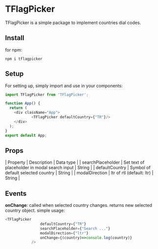 # TFlagPicker

TFlagPicker is a simple package to implement countries dial codes.


## Install
for npm: 
```shell
npm i tflagpicker
``` 

## Setup
For setting up, simply import and use in your components:
```js
import TFlagPicker from 'TFlagPicker';

function App() {
  return (
    <div className="App">
            <TFlagPicker defaultCountry={"TR"}/>
    </div>
  );
}
export default App;
```
## Props


| Property | Description  | Data type  |
| searchPlaceholder | Set text of placeholder in modal search input | String |
| defaultCountry | Symbol of default selected country | String |
| modalDirection | ltr of rtl (default: ltr) | String |

## Events
**onChange**: 
called when selected country changes. returns new selected country object.
simple usage:
```js
<TFlagPicker
                defaultCountry={"TR"}
                searchPlaceholder={"Search ..."}
                modalDirection={"ltr"}
                onChange={(country)=>console.log(country)}
            />
```

